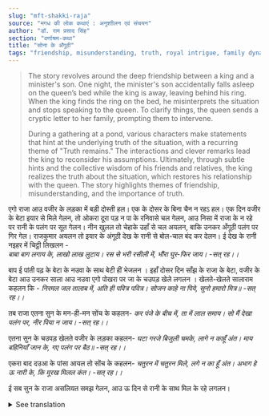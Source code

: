 ```yaml
---
slug: "mft-shakki-raja"
source: "मगध की लोक कथाएं : अनुशाीलन एवं संचयन"
author: "डॉ. राम प्रसाद सिंह"
section: "वर्णाश्रम-कथा"
title: "सोना के अँगूठी"
tags: "friendship, misunderstanding, truth, royal intrigue, family dynamics"
---
```

<blockquote>
The story revolves around the deep friendship between a king and a minister's son. One night, the minister's son accidentally falls asleep on the queen’s bed while the king is away, leaving behind his ring. When the king finds the ring on the bed, he misinterprets the situation and stops speaking to the queen. To clarify things, the queen sends a cryptic letter to her family, prompting them to intervene.

During a gathering at a pond, various characters make statements that hint at the underlying truth of the situation, with a recurring theme of "Truth remains." The interactions and clever remarks lead the king to reconsider his assumptions. Ultimately, through subtle hints and the collective wisdom of his friends and relatives, the king realizes the truth about the situation, which restores his relationship with the queen. The story highlights themes of friendship, misunderstanding, and the importance of truth.
</blockquote>

एगो राजा आउ वजीर के लड़का में बड़ी दोस्ती हल। एक के दोसर के बिना चैन न रहऽ हल। एक दिन वजीर के बेटा इयार से मिले गेलन, तो ओकरा दूरा पड़ न पा के रनिवासे चल गेलन, आउ निसा में राजा के न रहे पर रानी के पलंग पर सूत गेलन। नीन खुलल तो चेहाके उहाँ से चल अयलन, बाकि उनकर अँगूठी पलंग पर गिर गेल। राजकुमार अयलन तो इयार के अंगूठी देख के रानी से बोल-चाल बंद कर देलन। ई देख के रानी नइहर में चिट्ठी लिखलन -  
*बाबा बाग लगाय के, लाखो लाख लुटाय।* 
*रस से भरी रसीली में, भौंरा घुर-फिर जाय।* 
*-सत् रह।।*

बाप ई पांती पढ़ के बेटा के नउवा के साथ बेटी हीं भेजलन । इहाँ दोसर दिन साँझ के राजा के बेटा, वजीर के बेटा आउ उनकर साला आउ नउवा एगो पोखरा पर जा के चउपड़ खेले लगलन । खेलते-खेलते सालाराम कहलन कि - 
*निरमल जल तालाब में, अति ही पवित्र पवित्र।* 
*सोजन काहे ना पिये, सुनो हमारो मित्र॥* 
*-सत् रह।।*

तब राजा एतना सुन के मन-ही-मन सोंच के कहलन- 
*कर पंजे के बीच में, ता में लाल समाय।* 
*सो मैं देखा पलंग पर, नीर पिया न जाय।*
*-सत् रह।।* 

एतना सुन के चउपड़ खेलते वजीर के लड़का कहलन- 
*घटा गरजे बिजुली चमके, लागे न काहूँ अंत।* 
*माय बहिनियाँ जान के, गए पलंग पर बैठ॥*
*-सत् रह।।*

एकरा बाद दउआ के पांसा आयल तो सोंच के कहलन- 
*चतुरन में चतुरन मिले, लगे न का हूँ अंत।* 
*अभाग हे ऊ नारी के, कि मूरख मिलल कंत।* 
*-सत् रह।।*

ई सब सुन के राजा असलियत समझ गेलन, आउ ऊ दिन से रानी के साथ मिल के रहे लगलन। 

<details>
<summary>See translation</summary>

A king and a minister's son had a deep friendship. They couldn't find peace without each other. One day, the minister's son met his friend and, unable to stay with him, went to the queen's palace and fell asleep on the queen's bed while the king was away at night. When he woke up, he left, but his ring had fallen on the bed. When the prince arrived and saw the friend's ring, he stopped speaking to the queen. Observing this, the queen wrote a letter to her family:

*Father, having planted a garden, has looted millions.*  
*In the juice-filled, juicy garden, the bee buzzes around.*  
*-Truth remains.*  

After reading this couplet, the father sent a daughter along with his son. The next evening, the king's son, the minister's son, his brother-in-law, and his friend went to a pond to play a board game (Chaupar). While playing, the brother-in-law said:

*In the pure water of the pond, it is indeed very sacred.*  
*Why not drink the concoction, listen my friend.*  
*-Truth remains.*  

Upon hearing this, the king thought to himself and said:

*Between the fingers lies the red fruit.*  
*So, I see on the bed, the water cannot be sipped.*  
*-Truth remains.*  

Then the minister's son, while playing Chaupar, said:

*The clouds thunder, lightning strikes, where is the end.*  
*Mothers, sisters, knowing this, went to sit on the bed.*  
*-Truth remains.*  

After this, when the winning dice came, he thought and said:

*The clever meet the clever, so there is no end.*  
*Unfortunate is that woman, who finds a fool for a husband.*  
*-Truth remains.*  

Hearing all this, the king understood the truth, and from that day onward, he began to stay with the queen.
</details>